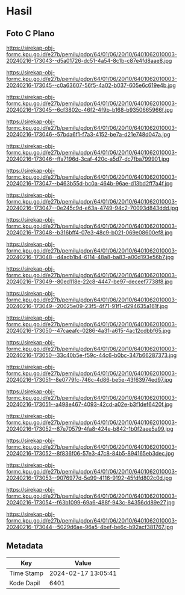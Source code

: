# Hasil

## Foto C Plano

https://sirekap-obj-formc.kpu.go.id/e27b/pemilu/pdpr/64/01/06/20/10/6401062010003-20240216-173043--d5a01726-dc51-4a54-8c1b-c87e4fd8aae8.jpg

https://sirekap-obj-formc.kpu.go.id/e27b/pemilu/pdpr/64/01/06/20/10/6401062010003-20240216-173045--c0a63607-56f5-4a02-b037-605e6c619e4b.jpg

https://sirekap-obj-formc.kpu.go.id/e27b/pemilu/pdpr/64/01/06/20/10/6401062010003-20240216-173045--6cf3802c-46f2-4f9b-b168-b9350665966f.jpg

https://sirekap-obj-formc.kpu.go.id/e27b/pemilu/pdpr/64/01/06/20/10/6401062010003-20240216-173046--57bda6f1-f7a3-4152-be7a-d21e748d047a.jpg

https://sirekap-obj-formc.kpu.go.id/e27b/pemilu/pdpr/64/01/06/20/10/6401062010003-20240216-173046--ffa7196d-3caf-420c-a5d7-dc7fba799901.jpg

https://sirekap-obj-formc.kpu.go.id/e27b/pemilu/pdpr/64/01/06/20/10/6401062010003-20240216-173047--b463b55d-bc0a-464b-96ae-d13bd2ff7a4f.jpg

https://sirekap-obj-formc.kpu.go.id/e27b/pemilu/pdpr/64/01/06/20/10/6401062010003-20240216-173047--0e245c9d-e63a-4749-94c2-70093d843ddd.jpg

https://sirekap-obj-formc.kpu.go.id/e27b/pemilu/pdpr/64/01/06/20/10/6401062010003-20240216-173048--b316bff4-07e3-48c9-b021-069e08600ef8.jpg

https://sirekap-obj-formc.kpu.go.id/e27b/pemilu/pdpr/64/01/06/20/10/6401062010003-20240216-173048--d4adb1b4-6114-48a8-ba83-a00d193e56b7.jpg

https://sirekap-obj-formc.kpu.go.id/e27b/pemilu/pdpr/64/01/06/20/10/6401062010003-20240216-173049--80ed118e-22c8-4447-be97-deceef7738f8.jpg

https://sirekap-obj-formc.kpu.go.id/e27b/pemilu/pdpr/64/01/06/20/10/6401062010003-20240216-173049--20025e09-23f5-4f71-91f1-d294635a161f.jpg

https://sirekap-obj-formc.kpu.go.id/e27b/pemilu/pdpr/64/01/06/20/10/6401062010003-20240216-173050--47caeafc-0286-4a31-a615-4ac12cdbbf65.jpg

https://sirekap-obj-formc.kpu.go.id/e27b/pemilu/pdpr/64/01/06/20/10/6401062010003-20240216-173050--33c40b5e-f59c-44c6-b0bc-347b66287373.jpg

https://sirekap-obj-formc.kpu.go.id/e27b/pemilu/pdpr/64/01/06/20/10/6401062010003-20240216-173051--8e0779fc-746c-4d86-be5e-43f63974ed97.jpg

https://sirekap-obj-formc.kpu.go.id/e27b/pemilu/pdpr/64/01/06/20/10/6401062010003-20240216-173051--a498e467-4093-42cd-a02e-b3f1def6420f.jpg

https://sirekap-obj-formc.kpu.go.id/e27b/pemilu/pdpr/64/01/06/20/10/6401062010003-20240216-173052--87e70579-4fa8-424e-b842-1b0f2aee5a99.jpg

https://sirekap-obj-formc.kpu.go.id/e27b/pemilu/pdpr/64/01/06/20/10/6401062010003-20240216-173052--8f836f06-57e3-47c8-84b5-894165eb3dec.jpg

https://sirekap-obj-formc.kpu.go.id/e27b/pemilu/pdpr/64/01/06/20/10/6401062010003-20240216-173053--9076977d-5e99-4116-9192-45fdfd802c0d.jpg

https://sirekap-obj-formc.kpu.go.id/e27b/pemilu/pdpr/64/01/06/20/10/6401062010003-20240216-173054--f63b1099-69a6-488f-943c-84356dd89e27.jpg

https://sirekap-obj-formc.kpu.go.id/e27b/pemilu/pdpr/64/01/06/20/10/6401062010003-20240216-173044--5029d6ae-96a5-4bef-be6c-b92acf381767.jpg


## Metadata

| Key        | Value               |
| ---------- | ------------------- |
| Time Stamp | 2024-02-17 13:05:41 |
| Kode Dapil | 6401                |



